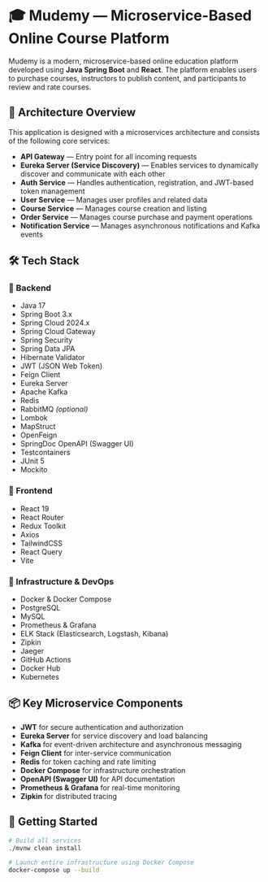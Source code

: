 # 🎓 Mudemy — Microservice-Based Online Course Platform

Mudemy is a modern, microservice-based online education platform developed using **Java Spring Boot** and **React**. The platform enables users to purchase courses, instructors to publish content, and participants to review and rate courses.

## 📌 Architecture Overview

This application is designed with a microservices architecture and consists of the following core services:

- **API Gateway** — Entry point for all incoming requests
- **Eureka Server (Service Discovery)** — Enables services to dynamically discover and communicate with each other
- **Auth Service** — Handles authentication, registration, and JWT-based token management
- **User Service** — Manages user profiles and related data
- **Course Service** — Manages course creation and listing
- **Order Service** — Manages course purchase and payment operations
- **Notification Service** — Manages asynchronous notifications and Kafka events

## 🛠️ Tech Stack

### 📌 Backend
- Java 17
- Spring Boot 3.x
- Spring Cloud 2024.x
- Spring Cloud Gateway
- Spring Security
- Spring Data JPA
- Hibernate Validator
- JWT (JSON Web Token)
- Feign Client
- Eureka Server
- Apache Kafka
- Redis
- RabbitMQ *(optional)*
- Lombok
- MapStruct
- OpenFeign
- SpringDoc OpenAPI (Swagger UI)
- Testcontainers
- JUnit 5
- Mockito

### 📌 Frontend
- React 19
- React Router
- Redux Toolkit
- Axios
- TailwindCSS
- React Query
- Vite

### 📌 Infrastructure & DevOps
- Docker & Docker Compose
- PostgreSQL
- MySQL
- Prometheus & Grafana
- ELK Stack (Elasticsearch, Logstash, Kibana)
- Zipkin
- Jaeger
- GitHub Actions
- Docker Hub
- Kubernetes

## 📦 Key Microservice Components

- **JWT** for secure authentication and authorization
- **Eureka Server** for service discovery and load balancing
- **Kafka** for event-driven architecture and asynchronous messaging
- **Feign Client** for inter-service communication
- **Redis** for token caching and rate limiting
- **Docker Compose** for infrastructure orchestration
- **OpenAPI (Swagger UI)** for API documentation
- **Prometheus & Grafana** for real-time monitoring
- **Zipkin** for distributed tracing

## 🚀 Getting Started

```bash
# Build all services
./mvnw clean install

# Launch entire infrastructure using Docker Compose
docker-compose up --build